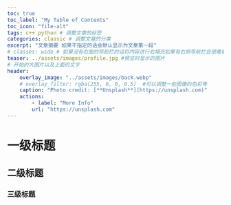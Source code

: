```yaml
---
toc: true
toc_label: "My Table of Contents"
toc_icon: "file-alt"
tags: c++ python # 调整文章的标签
categories: classic # 调整文章的分类
excerpt: "文章摘要 如果不指定的话会默认显示为文章第一段"
# classes: wide # 如果没有右面的导航栏的话将内容进行右填充如果有右侧导航栏会很难看
teaser: ../assets/images/profile.jpg #预览时显示的图片
# 开始的大图片以及上面的文字
header:
    overlay_image: "../assets/images/back.webp"
    # overlay_filter: rgba(255, 0, 0, 0.5)  #可以调整一些图像的色彩等
    caption: "Photo credit: [**Unsplash**](https://unsplash.com)"
    actions:
        - label: "More Info"
        url: "https://unsplash.com" 
---
```


# 一级标题

## 二级标题

### 三级标题